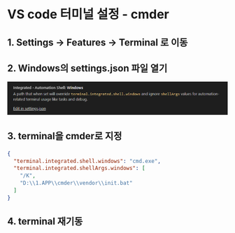 # VS code 터미널 설정 - cmder

## 1. Settings -> Features -> Terminal 로 이동

## 2. Windows의 settings.json 파일 열기

![settings.json 파일](./99.Img/vscode_terminal_settings.png)

## 3. terminal을 cmder로 지정

```json
{
  "terminal.integrated.shell.windows": "cmd.exe",
  "terminal.integrated.shellArgs.windows": [
    "/K",
    "D:\\1.APP\\cmder\\vendor\\init.bat"
  ]
}
```

## 4. terminal 재기동
